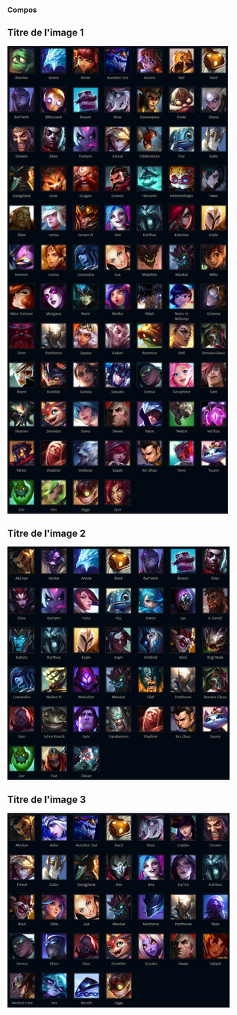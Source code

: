 ### Compos

 <div>
    <h2>Titre de l'image 1</h2>
    <img src="resources/harmonie/ultime.JPG" alt="Description de l'image 1"  width="500">
</div>

<div>
    <h2>Titre de l'image 2</h2>
    <img src="resources/harmonie/mort.JPG" alt="Description de l'image 2">
</div>

<div>
    <h2>Titre de l'image 3</h2>
    <img src="resources/harmonie/global.JPG" alt="Description de l'image 3">
</div>
